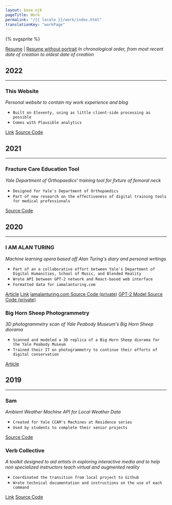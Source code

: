 ```yaml
---
layout: base.njk
pageTitle: Work
permalink: "/{{ locale }}/work/index.html"
translationKey: "workPage"
---
```

{% svgsprite %}

[Resume](/assets/files/resume.pdf) | [Resume without portrait](/assets/files/resume_without_portrait.pdf)
*In chronological order, from most recent date of creation to oldest date of creation*

## 2022
---

### This Website
*Personal website to contain my work experience and blog*
* `Built on Eleventy, using as little client-side processing as possible`
* `Comes with Plausible analytics`

[Link](https://letsgettoknow.me/)
[Source Code](https://github.com/ancinape/personal-website)

## 2021
---

### Fracture Care Education Tool
*Yale Department of Orthopaedics' training tool for ﬁxture of femoral neck*
* `Designed for Yale's Department of Orthopaedics`
* `Part of new research on the effectiveness of digital training tools for medical professionals`

[Source Code](https://github.com/ancinape/fracture-care-education-tool)

## 2020
---

### I AM ALAN TURING
*Machine learning opera based off Alan Turing's diary and personal writings*
* `Part of an a collaborative effort between Yale's Department of Digital Humanities, School of Music, and Blended Reality`
* `Wrote API between GPT-2 network and React-based web interface`
* `Formatted data for iamalanturing.com`

[Article](https://ccam.yale.edu/projects/experimental-performance-i-am-alan-turing)
[Link](https://www.iamalanturing.com/)
[iamalanturing.com Source Code (private)](https://github.com/dakotastipp/iamalanturing)
[GPT-2 Model Source Code (private)](https://github.com/YaleDHLab/gpt-2)

### Big Horn Sheep Photogrammetry
*3D photogrammetry scan of Yale Peabody Museum's Big Horn Sheep diorama*
* `Scanned and modeled a 3D replica of a Big Horn Sheep diorama for the Yale Peabody Museum`
* `Trained their IT on photogrammetry to continue their efforts of digital conservation`

[Article](ccam.yale.edu/digitizing-material-world-0)

## 2019
---
### Sam
*Ambient Weather Machine API for Local Weather Data*
* `Created for Yale CCAM's Machines at Residence series`
* `Used by students to complete their senior projects`

[Source Code](https://github.com/yale-ccam/sam)

### Verb Collective
*A toolkit designed to aid artists in exploring interactive media and to help non specialized instructors teach virtual and augmented reality*
* `Coordinated the transition from local project to Github`
* `Wrote technical documentation and instructions on the use of each command`

[Link](https://assetstore.unity.com/publishers/44888)
[Source Code](https://github.com/yale-ccam/verb-collective)